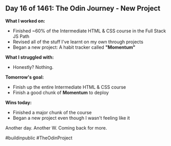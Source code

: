## Day 16 of 1461: The Odin Journey - New Project

**What I worked on:**

- Finished ~60% of the Intermediate HTML & CSS course in the Full Stack JS Path
- Revised all of the stuff I've learnt on my own through projects
- Began a new project: A habit tracker called **"Momentum"**

**What I struggled with:**

- Honestly? Nothing.

**Tomorrow's goal:**

- Finish up the entire Intermediate HTML & CSS course
- Finish a good chunk of **Momentum** to deploy

**Wins today:**

- Finished a major chunk of the course
- Began a new project even though I wasn't feeling like it

Another day. Another W. Coming back for more.

#buildinpublic #TheOdinProject
